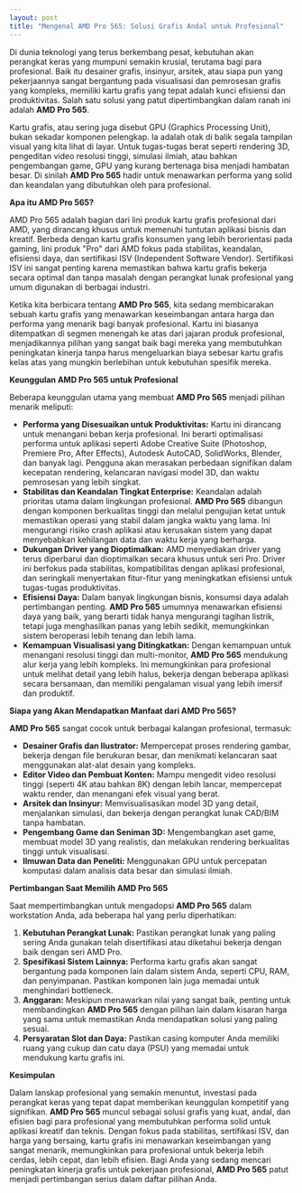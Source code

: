 ```yaml
---
layout: post
title: "Mengenal AMD Pro 565: Solusi Grafis Andal untuk Profesional"
---
```


Di dunia teknologi yang terus berkembang pesat, kebutuhan akan perangkat keras yang mumpuni semakin krusial, terutama bagi para profesional. Baik itu desainer grafis, insinyur, arsitek, atau siapa pun yang pekerjaannya sangat bergantung pada visualisasi dan pemrosesan grafis yang kompleks, memiliki kartu grafis yang tepat adalah kunci efisiensi dan produktivitas. Salah satu solusi yang patut dipertimbangkan dalam ranah ini adalah **AMD Pro 565**.

Kartu grafis, atau sering juga disebut GPU (Graphics Processing Unit), bukan sekadar komponen pelengkap. Ia adalah otak di balik segala tampilan visual yang kita lihat di layar. Untuk tugas-tugas berat seperti rendering 3D, pengeditan video resolusi tinggi, simulasi ilmiah, atau bahkan pengembangan game, GPU yang kurang bertenaga bisa menjadi hambatan besar. Di sinilah **AMD Pro 565** hadir untuk menawarkan performa yang solid dan keandalan yang dibutuhkan oleh para profesional.

**Apa itu AMD Pro 565?**

AMD Pro 565 adalah bagian dari lini produk kartu grafis profesional dari AMD, yang dirancang khusus untuk memenuhi tuntutan aplikasi bisnis dan kreatif. Berbeda dengan kartu grafis konsumen yang lebih berorientasi pada gaming, lini produk "Pro" dari AMD fokus pada stabilitas, keandalan, efisiensi daya, dan sertifikasi ISV (Independent Software Vendor). Sertifikasi ISV ini sangat penting karena memastikan bahwa kartu grafis bekerja secara optimal dan tanpa masalah dengan perangkat lunak profesional yang umum digunakan di berbagai industri.

Ketika kita berbicara tentang **AMD Pro 565**, kita sedang membicarakan sebuah kartu grafis yang menawarkan keseimbangan antara harga dan performa yang menarik bagi banyak profesional. Kartu ini biasanya ditempatkan di segmen menengah ke atas dari jajaran produk profesional, menjadikannya pilihan yang sangat baik bagi mereka yang membutuhkan peningkatan kinerja tanpa harus mengeluarkan biaya sebesar kartu grafis kelas atas yang mungkin berlebihan untuk kebutuhan spesifik mereka.

**Keunggulan AMD Pro 565 untuk Profesional**

Beberapa keunggulan utama yang membuat **AMD Pro 565** menjadi pilihan menarik meliputi:

*   **Performa yang Disesuaikan untuk Produktivitas:** Kartu ini dirancang untuk menangani beban kerja profesional. Ini berarti optimalisasi performa untuk aplikasi seperti Adobe Creative Suite (Photoshop, Premiere Pro, After Effects), Autodesk AutoCAD, SolidWorks, Blender, dan banyak lagi. Pengguna akan merasakan perbedaan signifikan dalam kecepatan rendering, kelancaran navigasi model 3D, dan waktu pemrosesan yang lebih singkat.
*   **Stabilitas dan Keandalan Tingkat Enterprise:** Keandalan adalah prioritas utama dalam lingkungan profesional. **AMD Pro 565** dibangun dengan komponen berkualitas tinggi dan melalui pengujian ketat untuk memastikan operasi yang stabil dalam jangka waktu yang lama. Ini mengurangi risiko crash aplikasi atau kerusakan sistem yang dapat menyebabkan kehilangan data dan waktu kerja yang berharga.
*   **Dukungan Driver yang Dioptimalkan:** AMD menyediakan driver yang terus diperbarui dan dioptimalkan secara khusus untuk seri Pro. Driver ini berfokus pada stabilitas, kompatibilitas dengan aplikasi profesional, dan seringkali menyertakan fitur-fitur yang meningkatkan efisiensi untuk tugas-tugas produktivitas.
*   **Efisiensi Daya:** Dalam banyak lingkungan bisnis, konsumsi daya adalah pertimbangan penting. **AMD Pro 565** umumnya menawarkan efisiensi daya yang baik, yang berarti tidak hanya mengurangi tagihan listrik, tetapi juga menghasilkan panas yang lebih sedikit, memungkinkan sistem beroperasi lebih tenang dan lebih lama.
*   **Kemampuan Visualisasi yang Ditingkatkan:** Dengan kemampuan untuk menangani resolusi tinggi dan multi-monitor, **AMD Pro 565** mendukung alur kerja yang lebih kompleks. Ini memungkinkan para profesional untuk melihat detail yang lebih halus, bekerja dengan beberapa aplikasi secara bersamaan, dan memiliki pengalaman visual yang lebih imersif dan produktif.

**Siapa yang Akan Mendapatkan Manfaat dari AMD Pro 565?**

**AMD Pro 565** sangat cocok untuk berbagai kalangan profesional, termasuk:

*   **Desainer Grafis dan Ilustrator:** Mempercepat proses rendering gambar, bekerja dengan file berukuran besar, dan menikmati kelancaran saat menggunakan alat-alat desain yang kompleks.
*   **Editor Video dan Pembuat Konten:** Mampu mengedit video resolusi tinggi (seperti 4K atau bahkan 8K) dengan lebih lancar, mempercepat waktu render, dan menangani efek visual yang berat.
*   **Arsitek dan Insinyur:** Memvisualisasikan model 3D yang detail, menjalankan simulasi, dan bekerja dengan perangkat lunak CAD/BIM tanpa hambatan.
*   **Pengembang Game dan Seniman 3D:** Mengembangkan aset game, membuat model 3D yang realistis, dan melakukan rendering berkualitas tinggi untuk visualisasi.
*   **Ilmuwan Data dan Peneliti:** Menggunakan GPU untuk percepatan komputasi dalam analisis data besar dan simulasi ilmiah.

**Pertimbangan Saat Memilih AMD Pro 565**

Saat mempertimbangkan untuk mengadopsi **AMD Pro 565** dalam workstation Anda, ada beberapa hal yang perlu diperhatikan:

1.  **Kebutuhan Perangkat Lunak:** Pastikan perangkat lunak yang paling sering Anda gunakan telah disertifikasi atau diketahui bekerja dengan baik dengan seri AMD Pro.
2.  **Spesifikasi Sistem Lainnya:** Performa kartu grafis akan sangat bergantung pada komponen lain dalam sistem Anda, seperti CPU, RAM, dan penyimpanan. Pastikan komponen lain juga memadai untuk menghindari bottleneck.
3.  **Anggaran:** Meskipun menawarkan nilai yang sangat baik, penting untuk membandingkan **AMD Pro 565** dengan pilihan lain dalam kisaran harga yang sama untuk memastikan Anda mendapatkan solusi yang paling sesuai.
4.  **Persyaratan Slot dan Daya:** Pastikan casing komputer Anda memiliki ruang yang cukup dan catu daya (PSU) yang memadai untuk mendukung kartu grafis ini.

**Kesimpulan**

Dalam lanskap profesional yang semakin menuntut, investasi pada perangkat keras yang tepat dapat memberikan keunggulan kompetitif yang signifikan. **AMD Pro 565** muncul sebagai solusi grafis yang kuat, andal, dan efisien bagi para profesional yang membutuhkan performa solid untuk aplikasi kreatif dan teknis. Dengan fokus pada stabilitas, sertifikasi ISV, dan harga yang bersaing, kartu grafis ini menawarkan keseimbangan yang sangat menarik, memungkinkan para profesional untuk bekerja lebih cerdas, lebih cepat, dan lebih efisien. Bagi Anda yang sedang mencari peningkatan kinerja grafis untuk pekerjaan profesional, **AMD Pro 565** patut menjadi pertimbangan serius dalam daftar pilihan Anda.
